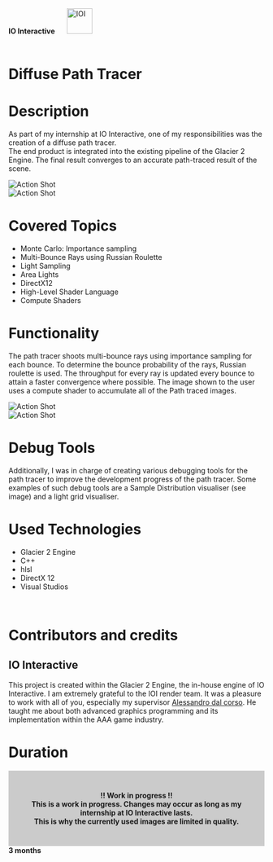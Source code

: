 <style>
    #myFrame { width:100%; height:300px; }
</style>

<script>
    import {FaGithub} from 'svelte-icons/fa';
</script>

<div class="socials flex  " style="padding-bottom:20px;">
     <b style="padding-right:20px; padding-top:5px">IO Interactive</b>
    <span>
        <a  href="https://ioi.dk/" target="_blank" rel="no-referrer"><img class="rounded-3xl shadow-xl"  src="https://ik.imagekit.io/gillianassi/Tumbnails/ioi_white_on_black__1__RJaMdpu89.jpg?updatedAt=1684930577153" alt="IOI"  width="50" />
        </a>
    </span>
</div>

# Diffuse Path Tracer

<div id="markdownBody">
    <div class="grid-container grid-centered-container reversed-col-content">
        <div>
            <h1 class="title">Description</h1>
            <p>
            As part of my internship at IO Interactive, one of my responsibilities was the creation of a diffuse path tracer. <br>
            The end product is integrated into the existing pipeline of the Glacier 2 Engine. The final result converges to an accurate path-traced result of the scene.
            </p>
        </div>
         <img class="rounded-3xl shadow-xl" src="https://ik.imagekit.io/gillianassi/Projects/Diffuse_PathTracer/tmp_1684174900325_miezKcbfE.jpg?updatedAt=1684931150599" alt="Action Shot"  width="auto" />
    </div>
    <div class="grid-container grid-centered-container">
        <img class="rounded-3xl shadow-xl"  src="https://ik.imagekit.io/gillianassi/Projects/Diffuse_PathTracer/346134846_222369517250240_5992395504874644958_n_nJ3tZNfjP.jpg?updatedAt=1684935559186" alt="Action Shot"  width="auto" />
        <div>
            <h1 class="title">Covered Topics</h1>
            <ul class="list-disc marker:text-purple-300 pl-10">
                <li>Monte Carlo: Importance sampling</li>
                <li>Multi-Bounce Rays using Russian Roulette</li>
                <li>Light Sampling</li>
                <li>Area Lights</li>
                <li>DirectX12</li>
                <li>High-Level Shader Language</li>
                <li>Compute Shaders</li>
            </ul>
        </div>
    </div>
    <div class="grid-container grid-centered-container reversed-col-content">
        <div>
            <h1 class="title">Functionality</h1>
            <p>
                The path tracer shoots multi-bounce rays using importance sampling for each bounce. To determine the bounce probability of the rays, Russian roulette is used. The throughput for every ray is updated every bounce to attain a faster convergence where possible. The image shown to the user uses a compute shader to accumulate all of the Path traced images.
            </p>
        </div>
         <img class="rounded-3xl shadow-xl" src="https://ik.imagekit.io/gillianassi/Projects/Diffuse_PathTracer/349271434_1413620042734604_6643657597192114373_n_lvFXQUeXV.jpg?updatedAt=1684935559222" alt="Action Shot"  width="auto" />
    </div>
    <div class="grid-container grid-centered-container">
        <img class="rounded-3xl shadow-xl"  src="https://ik.imagekit.io/gillianassi/Projects/Diffuse_PathTracer/Capture_yvSf6xoIC.PNG?updatedAt=1684932501129" alt="Action Shot"  width="auto" />
        <div>
            <h1 class="title">Debug Tools</h1>
            <p>
            Additionally, I was in charge of creating various debugging tools for the path tracer to improve the development progress of the path tracer. Some examples of such debug tools are a Sample Distribution visualiser (see image) and a light grid visualiser.
            </p>
        </div>
    </div>
    
</div>


# Used Technologies<br>
<div>
    <ul class="list-disc marker:text-purple-300 pl-10">
        <li>Glacier 2 Engine</li>
        <li>C++</li>
        <li>hlsl</li>
        <li>DirectX 12</li>
        <li>Visual Studios</li>
    </ul>
</div> 
<br>


# Contributors and credits
## IO Interactive

This project is created within the Glacier 2 Engine, the in-house engine of IO Interactive. I am extremely grateful to the IOI render team. It was a pleasure to work with all of you, especially my supervisor <a class="text-gPrimaryColor" target="_blank" rel="no-referrer" href="https://www.linkedin.com/in/alcor/">Alessandro dal corso</a>. He taught me about both advanced graphics programming and its implementation within the AAA game industry.


# Duration
<div  style="background-color:rgba(0, 0, 0, 0.2); text-align:center; padding:40px ">
    <div class="text-align: center">
        <b>!! Work in progress !!</b>
    </div>
    <div class="text-align: justify" >
        <b>This is a work in progress. Changes may occur as long as my internship at IO Interactive lasts. <br>This is why the currently used images are limited in quality.<br> 
    </div>
</div>
3 months
